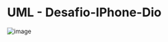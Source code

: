# UML - Desafio-IPhone-Dio

![image](https://github.com/DaniloNovaes/Desafio-IPhone-Dio/assets/107276937/7ec785fb-f6cc-4aac-8b31-cf8af9b4608f)
